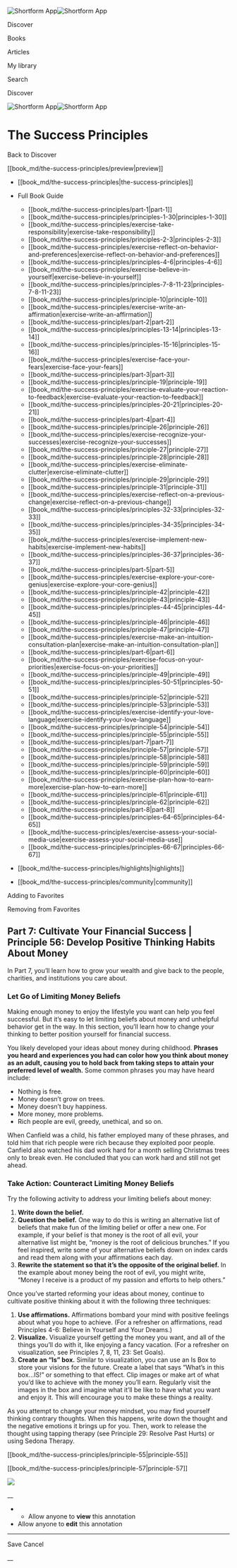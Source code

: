 ![Shortform App](/img/logo.36a2399e.svg)![Shortform App](/img/logo-dark.70c1b072.svg)

Discover

Books

Articles

My library

Search

Discover

![Shortform App](/img/logo.36a2399e.svg)![Shortform App](/img/logo-dark.70c1b072.svg)

# The Success Principles

Back to Discover

[[book_md/the-success-principles/preview|preview]]

  * [[book_md/the-success-principles|the-success-principles]]
  * Full Book Guide

    * [[book_md/the-success-principles/part-1|part-1]]
    * [[book_md/the-success-principles/principles-1-30|principles-1-30]]
    * [[book_md/the-success-principles/exercise-take-responsibility|exercise-take-responsibility]]
    * [[book_md/the-success-principles/principles-2-3|principles-2-3]]
    * [[book_md/the-success-principles/exercise-reflect-on-behavior-and-preferences|exercise-reflect-on-behavior-and-preferences]]
    * [[book_md/the-success-principles/principles-4-6|principles-4-6]]
    * [[book_md/the-success-principles/exercise-believe-in-yourself|exercise-believe-in-yourself]]
    * [[book_md/the-success-principles/principles-7-8-11-23|principles-7-8-11-23]]
    * [[book_md/the-success-principles/principle-10|principle-10]]
    * [[book_md/the-success-principles/exercise-write-an-affirmation|exercise-write-an-affirmation]]
    * [[book_md/the-success-principles/part-2|part-2]]
    * [[book_md/the-success-principles/principles-13-14|principles-13-14]]
    * [[book_md/the-success-principles/principles-15-16|principles-15-16]]
    * [[book_md/the-success-principles/exercise-face-your-fears|exercise-face-your-fears]]
    * [[book_md/the-success-principles/part-3|part-3]]
    * [[book_md/the-success-principles/principle-19|principle-19]]
    * [[book_md/the-success-principles/exercise-evaluate-your-reaction-to-feedback|exercise-evaluate-your-reaction-to-feedback]]
    * [[book_md/the-success-principles/principles-20-21|principles-20-21]]
    * [[book_md/the-success-principles/part-4|part-4]]
    * [[book_md/the-success-principles/principle-26|principle-26]]
    * [[book_md/the-success-principles/exercise-recognize-your-successes|exercise-recognize-your-successes]]
    * [[book_md/the-success-principles/principle-27|principle-27]]
    * [[book_md/the-success-principles/principle-28|principle-28]]
    * [[book_md/the-success-principles/exercise-eliminate-clutter|exercise-eliminate-clutter]]
    * [[book_md/the-success-principles/principle-29|principle-29]]
    * [[book_md/the-success-principles/principle-31|principle-31]]
    * [[book_md/the-success-principles/exercise-reflect-on-a-previous-change|exercise-reflect-on-a-previous-change]]
    * [[book_md/the-success-principles/principles-32-33|principles-32-33]]
    * [[book_md/the-success-principles/principles-34-35|principles-34-35]]
    * [[book_md/the-success-principles/exercise-implement-new-habits|exercise-implement-new-habits]]
    * [[book_md/the-success-principles/principles-36-37|principles-36-37]]
    * [[book_md/the-success-principles/part-5|part-5]]
    * [[book_md/the-success-principles/exercise-explore-your-core-genius|exercise-explore-your-core-genius]]
    * [[book_md/the-success-principles/principle-42|principle-42]]
    * [[book_md/the-success-principles/principle-43|principle-43]]
    * [[book_md/the-success-principles/principles-44-45|principles-44-45]]
    * [[book_md/the-success-principles/principle-46|principle-46]]
    * [[book_md/the-success-principles/principle-47|principle-47]]
    * [[book_md/the-success-principles/exercise-make-an-intuition-consultation-plan|exercise-make-an-intuition-consultation-plan]]
    * [[book_md/the-success-principles/part-6|part-6]]
    * [[book_md/the-success-principles/exercise-focus-on-your-priorities|exercise-focus-on-your-priorities]]
    * [[book_md/the-success-principles/principle-49|principle-49]]
    * [[book_md/the-success-principles/principles-50-51|principles-50-51]]
    * [[book_md/the-success-principles/principle-52|principle-52]]
    * [[book_md/the-success-principles/principle-53|principle-53]]
    * [[book_md/the-success-principles/exercise-identify-your-love-language|exercise-identify-your-love-language]]
    * [[book_md/the-success-principles/principle-54|principle-54]]
    * [[book_md/the-success-principles/principle-55|principle-55]]
    * [[book_md/the-success-principles/part-7|part-7]]
    * [[book_md/the-success-principles/principle-57|principle-57]]
    * [[book_md/the-success-principles/principle-58|principle-58]]
    * [[book_md/the-success-principles/principle-59|principle-59]]
    * [[book_md/the-success-principles/principle-60|principle-60]]
    * [[book_md/the-success-principles/exercise-plan-how-to-earn-more|exercise-plan-how-to-earn-more]]
    * [[book_md/the-success-principles/principle-61|principle-61]]
    * [[book_md/the-success-principles/principle-62|principle-62]]
    * [[book_md/the-success-principles/part-8|part-8]]
    * [[book_md/the-success-principles/principles-64-65|principles-64-65]]
    * [[book_md/the-success-principles/exercise-assess-your-social-media-use|exercise-assess-your-social-media-use]]
    * [[book_md/the-success-principles/principles-66-67|principles-66-67]]
  * [[book_md/the-success-principles/highlights|highlights]]
  * [[book_md/the-success-principles/community|community]]



Adding to Favorites 

Removing from Favorites 

## Part 7: Cultivate Your Financial Success | Principle 56: Develop Positive Thinking Habits About Money

In Part 7, you’ll learn how to grow your wealth and give back to the people, charities, and institutions you care about.

### Let Go of Limiting Money Beliefs

Making enough money to enjoy the lifestyle you want can help you feel successful. But it’s easy to let limiting beliefs about money and unhelpful behavior get in the way. In this section, you’ll learn how to change your thinking to better position yourself for financial success.

You likely developed your ideas about money during childhood. **Phrases you heard and experiences you had can color how you think about money as an adult, causing you to hold back from taking steps to attain your preferred level of wealth.** Some common phrases you may have heard include:

  * Nothing is free.
  * Money doesn’t grow on trees.
  * Money doesn’t buy happiness.
  * More money, more problems.
  * Rich people are evil, greedy, unethical, and so on.



When Canfield was a child, his father employed many of these phrases, and told him that rich people were rich because they exploited poor people. Canfield also watched his dad work hard for a month selling Christmas trees only to break even. He concluded that you can work hard and still not get ahead.

### Take Action: Counteract Limiting Money Beliefs

Try the following activity to address your limiting beliefs about money:

  1. **Write down the belief.**
  2. **Question the belief.** One way to do this is writing an alternative list of beliefs that make fun of the limiting belief or offer a new one. For example, if your belief is that money is the root of all evil, your alternative list might be, “money is the root of delicious brunches.” If you feel inspired, write some of your alternative beliefs down on index cards and read them along with your affirmations each day.
  3. **Rewrite the statement so that it’s the opposite of the original belief.** In the example about money being the root of evil, you might write, “Money I receive is a product of my passion and efforts to help others.” 



Once you’ve started reforming your ideas about money, continue to cultivate positive thinking about it with the following three techniques:

  1. **Use affirmations.** Affirmations bombard your mind with positive feelings about what you hope to achieve. (For a refresher on affirmations, read Principles 4-6: Believe in Yourself and Your Dreams.)
  2. **Visualize.** Visualize yourself getting the money you want, and all of the things you’ll do with it, like enjoying a fancy vacation. (For a refresher on visualization, see Principles 7, 8, 11, 23: Set Goals). 
  3. **Create an “Is” box.** Similar to visualization, you can use an Is Box to store your visions for the future. Create a label that says “What’s in this box...IS!” or something to that effect. Clip images or make art of what you’d like to achieve with the money you’ll earn. Regularly visit the images in the box and imagine what it’ll be like to have what you want and enjoy it. This will encourage you to make these things a reality.



As you attempt to change your money mindset, you may find yourself thinking contrary thoughts. When this happens, write down the thought and the negative emotions it brings up for you. Then, work to release the thought using tapping therapy (see Principle 29: Resolve Past Hurts) or using Sedona Therapy.

[[book_md/the-success-principles/principle-55|principle-55]]

[[book_md/the-success-principles/principle-57|principle-57]]

![](https://bat.bing.com/action/0?ti=56018282&Ver=2&mid=7bb99dba-ce04-4918-a035-9f73e784d602&sid=1711133063fa11eebdec89a8b8ae3bbc&vid=171147a063fa11eea7440fcfeb230d96&vids=0&msclkid=N&pi=0&lg=en-US&sw=800&sh=600&sc=24&nwd=1&tl=Shortform%20%7C%20Book&p=https%3A%2F%2Fwww.shortform.com%2Fapp%2Fbook%2Fthe-success-principles%2Fpart-7&r=&lt=414&evt=pageLoad&sv=1&rn=271704)

__

  *   * Allow anyone to **view** this annotation
  * Allow anyone to **edit** this annotation



* * *

Save Cancel

__



